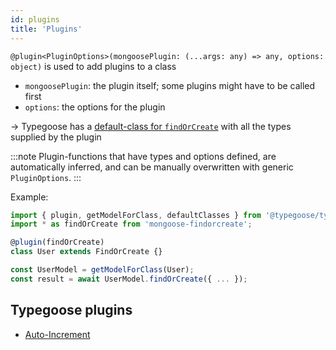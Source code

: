 ```yaml
---
id: plugins
title: 'Plugins'
---
```


`@plugin<PluginOptions>(mongoosePlugin: (...args: any) => any, options: object)` is used to add plugins to a class
- `mongoosePlugin`: the plugin itself; some plugins might have to be called first
- `options`: the options for the plugin

-> Typegoose has a [default-class for `findOrCreate`](guides/defaultClasses.md#findorcreate) with all the types supplied by the plugin

:::note
Plugin-functions that have types and options defined, are automatically inferred, and can be manually overwritten with generic `PluginOptions`.
:::

Example:

```ts
import { plugin, getModelForClass, defaultClasses } from '@typegoose/typegoose';
import * as findOrCreate from 'mongoose-findorcreate';

@plugin(findOrCreate)
class User extends FindOrCreate {}

const UserModel = getModelForClass(User);
const result = await UserModel.findOrCreate({ ... });
```

## Typegoose plugins

- [Auto-Increment](https://github.com/typegoose/auto-increment/)
